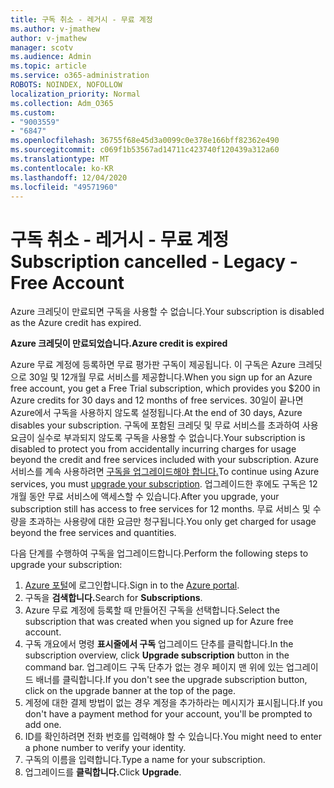 ```yaml
---
title: 구독 취소 - 레거시 - 무료 계정
ms.author: v-jmathew
author: v-jmathew
manager: scotv
ms.audience: Admin
ms.topic: article
ms.service: o365-administration
ROBOTS: NOINDEX, NOFOLLOW
localization_priority: Normal
ms.collection: Adm_O365
ms.custom:
- "9003559"
- "6847"
ms.openlocfilehash: 36755f68e45d3a0099c0e378e166bff82362e490
ms.sourcegitcommit: c069f1b53567ad14711c423740f120439a312a60
ms.translationtype: MT
ms.contentlocale: ko-KR
ms.lasthandoff: 12/04/2020
ms.locfileid: "49571960"
---
```

# <a name="subscription-cancelled---legacy---free-account"></a><span data-ttu-id="d5956-102">구독 취소 - 레거시 - 무료 계정</span><span class="sxs-lookup"><span data-stu-id="d5956-102">Subscription cancelled - Legacy - Free Account</span></span>

<span data-ttu-id="d5956-103">Azure 크레딧이 만료되면 구독을 사용할 수 없습니다.</span><span class="sxs-lookup"><span data-stu-id="d5956-103">Your subscription is disabled as the Azure credit has expired.</span></span>

<span data-ttu-id="d5956-104">**Azure 크레딧이 만료되었습니다.**</span><span class="sxs-lookup"><span data-stu-id="d5956-104">**Azure credit is expired**</span></span>

<span data-ttu-id="d5956-105">Azure 무료 계정에 등록하면 무료 평가판 구독이 제공됩니다. 이 구독은 Azure 크레딧으로 30일 및 12개월 무료 서비스를 제공합니다.</span><span class="sxs-lookup"><span data-stu-id="d5956-105">When you sign up for an Azure free account, you get a Free Trial subscription, which provides you $200 in Azure credits for 30 days and 12 months of free services.</span></span> <span data-ttu-id="d5956-106">30일이 끝나면 Azure에서 구독을 사용하지 않도록 설정됩니다.</span><span class="sxs-lookup"><span data-stu-id="d5956-106">At the end of 30 days, Azure disables your subscription.</span></span> <span data-ttu-id="d5956-107">구독에 포함된 크레딧 및 무료 서비스를 초과하여 사용 요금이 실수로 부과되지 않도록 구독을 사용할 수 없습니다.</span><span class="sxs-lookup"><span data-stu-id="d5956-107">Your subscription is disabled to protect you from accidentally incurring charges for usage beyond the credit and free services included with your subscription.</span></span> <span data-ttu-id="d5956-108">Azure 서비스를 계속 사용하려면 [구독을 업그레이드해야 합니다.](https://docs.microsoft.com/azure/cost-management-billing/manage/upgrade-azure-subscription)</span><span class="sxs-lookup"><span data-stu-id="d5956-108">To continue using Azure services, you must [upgrade your subscription](https://docs.microsoft.com/azure/cost-management-billing/manage/upgrade-azure-subscription).</span></span> <span data-ttu-id="d5956-109">업그레이드한 후에도 구독은 12개월 동안 무료 서비스에 액세스할 수 있습니다.</span><span class="sxs-lookup"><span data-stu-id="d5956-109">After you upgrade, your subscription still has access to free services for 12 months.</span></span> <span data-ttu-id="d5956-110">무료 서비스 및 수량을 초과하는 사용량에 대한 요금만 청구됩니다.</span><span class="sxs-lookup"><span data-stu-id="d5956-110">You only get charged for usage beyond the free services and quantities.</span></span>

<span data-ttu-id="d5956-111">다음 단계를 수행하여 구독을 업그레이드합니다.</span><span class="sxs-lookup"><span data-stu-id="d5956-111">Perform the following steps to upgrade your subscription:</span></span>

1. <span data-ttu-id="d5956-112">[Azure 포털](https://portal.azure.com/)에 로그인합니다.</span><span class="sxs-lookup"><span data-stu-id="d5956-112">Sign in to the [Azure portal](https://portal.azure.com/).</span></span>
2. <span data-ttu-id="d5956-113">구독을 **검색합니다.**</span><span class="sxs-lookup"><span data-stu-id="d5956-113">Search for **Subscriptions**.</span></span>
3. <span data-ttu-id="d5956-114">Azure 무료 계정에 등록할 때 만들어진 구독을 선택합니다.</span><span class="sxs-lookup"><span data-stu-id="d5956-114">Select the subscription that was created when you signed up for Azure free account.</span></span>
4. <span data-ttu-id="d5956-115">구독 개요에서 명령 **표시줄에서 구독** 업그레이드 단추를 클릭합니다.</span><span class="sxs-lookup"><span data-stu-id="d5956-115">In the subscription overview, click **Upgrade subscription** button in the command bar.</span></span> <span data-ttu-id="d5956-116">업그레이드 구독 단추가 없는 경우 페이지 맨 위에 있는 업그레이드 배너를 클릭합니다.</span><span class="sxs-lookup"><span data-stu-id="d5956-116">If you don't see the upgrade subscription button, click on the upgrade banner at the top of the page.</span></span>
5. <span data-ttu-id="d5956-117">계정에 대한 결제 방법이 없는 경우 계정을 추가하라는 메시지가 표시됩니다.</span><span class="sxs-lookup"><span data-stu-id="d5956-117">If you don't have a payment method for your account, you'll be prompted to add one.</span></span>
6. <span data-ttu-id="d5956-118">ID를 확인하려면 전화 번호를 입력해야 할 수 있습니다.</span><span class="sxs-lookup"><span data-stu-id="d5956-118">You might need to enter a phone number to verify your identity.</span></span>
7. <span data-ttu-id="d5956-119">구독의 이름을 입력합니다.</span><span class="sxs-lookup"><span data-stu-id="d5956-119">Type a name for your subscription.</span></span>
8. <span data-ttu-id="d5956-120">업그레이드를 **클릭합니다.**</span><span class="sxs-lookup"><span data-stu-id="d5956-120">Click  **Upgrade**.</span></span>
